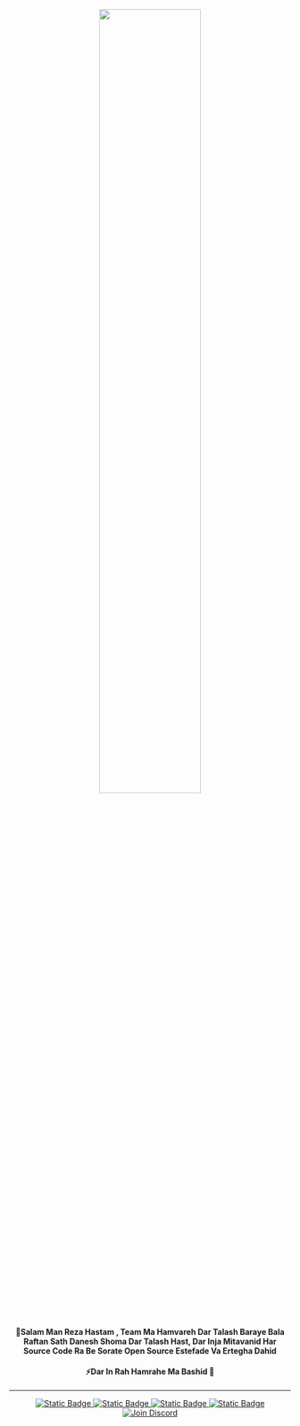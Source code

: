 <div align="center">
    <img src="https://s8.uupload.ir/files/hello_33_i`m_drthirsty_i_do_open_source_dl6.png" width="60%" >
    <h4>💬Salam Man Reza Hastam , Team Ma Hamvareh Dar Talash Baraye Bala Raftan Sath Danesh Shoma Dar Talash Hast, Dar Inja Mitavanid Har Source Code Ra Be Sorate Open Source Estefade Va Ertegha Dahid</h4>
    <h4>⚡Dar In Rah Hamrahe Ma Bashid 👯 </h4>
    <hr/>
</div>




<div align="center">
    <a href="https://t.me/DrTHIrsTY">
        <img alt="Static Badge" src="https://img.shields.io/badge/--telegram-Join-green?style=flat&logo=telegram&label=Telegram">
    </a>
    <a href="https://instagram.com/reza.__.r.b">
        <img alt="Static Badge" src="https://img.shields.io/badge/--instagram-follow-white?style=flat&logo=instagram&label=Instagram&link=https%3A%2F%2Finstagram.com%2Freza.__.r.b">
    </a>
    <a href=https://steamcommunity.com/id/DoctorTeshne/">
        <img alt="Static Badge" src="https://img.shields.io/badge/--steam-Link-white?style=flat&logo=steam&label=Steam&link=https%3A%2F%2Finstagram.com%2Freza.__.r.b">
    </a>
    <a href="https://rezarabbani.ir">
        <img alt="Static Badge" src="https://img.shields.io/badge/--website-join-white?style=flat&logo=safari&label=WebSite&link=https%3A%2F%2Frezarabbani.ir%2F">
    </a>
</div>
    <div align="center">
        <a href="https://discord.gg/Eeu6XNXjXz" align="center">
       <!-- <img src="https://img.shields.io/badge/discord-join-purple?style=flat&logo=discord&logocolor=white" alt="Join Discord" /> -->
        <img src="https://img.shields.io/discord/1130153053056684123.svg?label=Discord&logo=Discord&colorB=7289da&style=flat" alt="Join Discord"/>
    </a>
</div>


<!--
**IRDrTHIrsTY/IRDrTHIrsTY** is a ✨ _special_ ✨ repository because its `README.md` (this file) appears on your GitHub profile.

Here are some ideas to get you started:

- 🔭 I’m currently working on ...
- 🌱 I’m currently learning ...
- 👯 I’m looking to collaborate on ...
- 🤔 I’m looking for help with ...
- 💬 Ask me about ...
- 📫 How to reach me: ...
- 😄 Pronouns: ...
- ⚡ Fun fact: ...
-->
